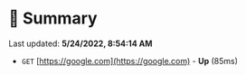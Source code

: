 # 📖 Summary
Last updated: **5/24/2022, 8:54:14 AM**

- `GET` [https://google.com](https://google.com) - **Up** (85ms)
